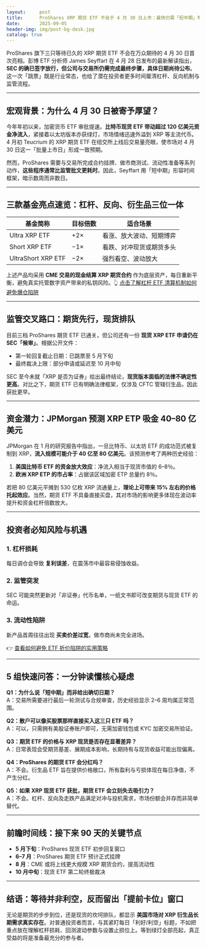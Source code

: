 ```yaml
---
layout:     post
title:      ProShares XRP 期货 ETF 不会于 4 月 30 日上市：最快仍需「短中期」等待
date:       2025-09-05
header-img: img/post-bg-desk.jpg
catalog: true
---
```


ProShares 旗下三只等待已久的 XRP 期货 ETF 不会在万众期待的 4 月 30 日首次亮相。彭博 ETF 分析师 James Seyffart 在 4 月 28 日发布的最新解读指出，**SEC 的确已签字放行，但公司与交易所仍需完成最终步骤，具体日期尚待公布**。这一次「跳票」既是行业常态，也给了潜在投资者更多时间厘清杠杆、反向机制与监管流程。

---

## 宏观背景：为什么 4 月 30 日被寄予厚望？

今年年初以来，加密货币 ETF 审批提速。**比特币现货 ETF 带动超过 120 亿美元资金净流入**，紧接着以太坊版本亦获绿灯，市场情绪迅速外溢到 XRP 等主流代币。4 月初 Teucrium 的 XRP 期货 ETF 在纽交所上线后交易量亮眼，使市场对 4 月 30 日这一「批量上市日」形成一致预期。

然而，ProShares 需要与交易所完成合约挂牌、做市商测试、流动性准备等系列动作，**这些程序通常比监管批文更耗时**。因此，Seyffart 用「短中期」形容时间框架，暗示数周而非数日。

---

## 三款基金亮点速览：杠杆、反向、衍生品三位一体

| 基金简称 | 目标倍数 | 适合场景 |
| --- | --- | --- |
| Ultra XRP ETF | +2× | 看涨、放大波动、短期博弈 |
| Short XRP ETF | −1× | 看跌、对冲现货或期货多头 |
| UltraShort XRP ETF | −2× | 强烈看空、波动放大 |

上述产品均采用 **CME 交易的现金结算 XRP 期货合约** 作为底层资产，每日重新平衡，避免真实托管数字资产带来的私钥风险。👆 [点击了解杠杆 ETF 清算机制如何避免爆仓陷阱](https://okxdog.com/)

---

## 监管交叉路口：期货先行，现货排队

目前三档 ProShares 期货 ETF 已通关，但公司还有一份 **现货 XRP ETF 申请仍在 SEC「候审」**。根据公开文件：

- 第一轮回复截止日期：已跳票至 5 月下旬  
- 最终裁决上限：部分申请或延迟至 10 月中旬  

SEC 至今未就「XRP 是否为证券」给出最终结论，**现货版本面临的法律不确定性更高**。对比之下，期货 ETF 已有明确法律框架，仅涉及 CFTC 管辖衍生品，因此获批更早。

---

## 资金潜力：JPMorgan 预测 XRP ETP 吸金 40–80 亿美元

JPMorgan 在 1 月的研究报告中指出，一旦比特币、以太坊 ETF 的成功范式被复制到 XRP，**流入规模可能介于 40 亿至 80 亿美元**。该预测参考了两种历史经验：

1. **美国比特币 ETF 的资金放大效应**：净流入相当于现货市值的 6–8％。  
2. **欧洲 XRP ETP 的市占率**：占据该区域加密 ETP 总量约 8％。

若把 80 亿美元平摊到 530 亿枚 XRP 流通量上，**理论上可带来 15% 左右的价格托起效应**。当然，期货 ETF 不具备直接买盘，其对市场的影响更多体现在波动率提升和资金杠杆倍数放大。

---

## 投资者必知风险与机遇

### 1. 杠杆损耗
每日调仓会导致 **复利误差**，在震荡市中最容易侵蚀收益。

### 2. 监管突发
SEC 可能突然更新对「非证券」代币名单，一纸文书即可改变期货与现货 ETF 的命运。

### 3. 流动性陷阱
新产品首周往往出现 **买卖价差过宽**，做市商尚未完全进场。

👉 [查看如何避免 ETF 折价陷阱的实用策略](https://okxdog.com/)

---

## 5 组快速问答：一分钟读懂核心疑虑

**Q1：为什么说「短中期」而非给出确切日期？**  
A：交易所需要进行最后一轮测试与合规审查，历史经验显示 2–6 周均属正常范围。

**Q2：散户可以像买股票那样直接买入这三只 ETF 吗？**  
A：可以，只需拥有美股证券账户即可，无需加密钱包或 KYC 加密交易所验证。

**Q3：期货 ETF 的价格与 XRP 现货是否存在显著差异？**  
A：日常表现会受期货基差、展期成本影响，长期持有与现货收益可能出现偏离。

**Q4：ProShares 的期货 ETF 会分红吗？**  
A：不会。衍生品 ETF 旨在提供价格敞口，所有盈利与亏损体现在每日净值，不产生分红。

**Q5：如果 XRP 现货 ETF 获批，期货 ETF 会立刻失去吸引力？**  
A：不会。杠杆、反向及走跌产品满足对冲与投机需求，市场份额会并存而非简单替代。

---

## 前瞻时间线：接下来 90 天的关键节点

- **5 月下旬**：ProShares 现货 ETF 初步回复窗口  
- **6–7 月**：ProShares 期货 ETF 预计正式挂牌  
- **8 月**：CME 或将上线更大规模 XRP 期货合约，提高流动性  
- **10 月中旬**：现货 ETF 第二轮终极裁决

---

## 结语：等待并非利空，反而留出「提前卡位」窗口

无论是期货的步步到位，还是现货的坎坷排队，都显示 **美国市场对 XRP 衍生品长期需求真实存在**。对普通投资者而言，与其紧盯每日「利好/利空」标题，不如把重点放在理解杠杆损耗、回测波动参数与设置止损位上。等到绿灯全部亮起，真正受益的将是准备最充分的参与者。